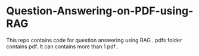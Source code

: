 # Question-Answering-on-PDF-using-RAG

This repo contains code for question answering using RAG . pdfs folder contains pdf. It can contains more than 1 pdf .

